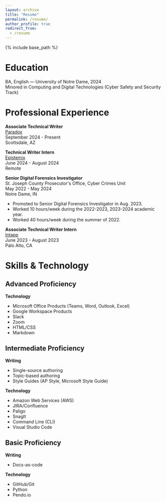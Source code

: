 ```yaml
---
layout: archive
title: "Resume"
permalink: /resume/
author_profile: true
redirect_from:
  - /resume
---
```


{% include base_path %}

Education
======
BA, English — University of Notre Dame, 2024\
Minored in Computing and Digital Technologies (Cyber Safety and Security Track)

Professional Experience
======
**Associate Technical Writer**\
[Paradox](https://www.paradox.ai/)\
September 2024 - Present\
Scottsdale, AZ

**Technical Writer Intern**\
[Epistemix](https://www.epistemix.com/)\
June 2024 - August 2024\
Remote

**Senior Digital Forensics Investigator**\
St. Joseph County Prosecutor's Office, Cyber Crimes Unit\
May 2022 - May 2024\
Notre Dame, IN
* Promoted to Senior Digital Forensics Investigator in Aug. 2023.
* Worked 10 hours/week during the 2022-2023, 2023-2024 academic year.
* Worked 40 hours/week during the summer of 2022.

**Associate Technical Writer Intern**\
[Intapp](https://www.intapp.com/)  
June 2023 - August 2023\
Palo Alto, CA

# Skills & Technology

## Advanced Proficiency

**Technology**
- Microsoft Office Products (Teams, Word, Outlook, Excel)
- Google Workspace Products
- Slack
- Zoom
- HTML/CSS
- Markdown

## Intermediate Proficiency

**Writing**
- Single-source authoring
- Topic-based authoring
- Style Guides (AP Style, Microsoft Style Guide)

**Technology**
- Amazon Web Services (AWS)
- JIRA/Confluence
- Paligo
- SnagIt
- Command Line (CLI)
- Visual Studio Code

## Basic Proficiency

**Writing**
- Docs-as-code

**Technology**
- GitHub/Git
- Python
- Pendo.io
